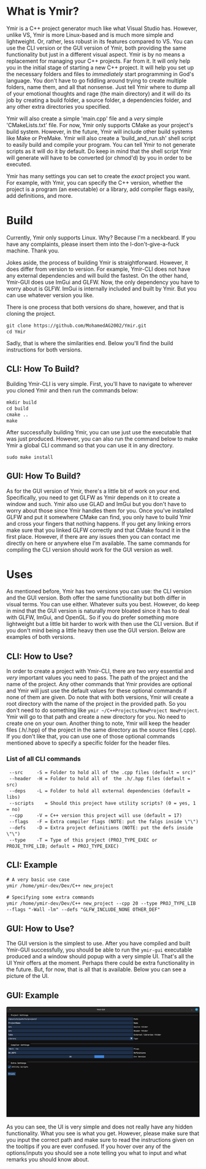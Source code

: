 # What is Ymir?
Ymir is a C++ project generator much like what Visual Studio has. However, unlike VS, Ymir is more Linux-based and is much more simple and lightweight. Or, rather, less robust in its features compared to VS. You can use the CLI version or the GUI version of Ymir, both providing the same functionality but just in a different visual aspect. Ymir is by no means a replacement for managing your C++ projects. Far from it. It will only help you in the initial stage of starting a new C++ project. It will help you set up the necessary folders and files to *immediately* start programming in God's language. You don't have to go fiddling around trying to create multiple folders, name them, and all that nonsense. Just tell Ymir where to dump all of your emotional thoughts and rage (the main directory) and it will do its job by creating a build folder, a source folder, a dependencies folder, and any other extra directories you specified.  

Ymir will also create a simple 'main.cpp' file and a *very* simple 'CMakeLists.txt' file. For now, Ymir only supports CMake as your project's build system. However, in the future, Ymir will include other build systems like Make or PreMake. Ymir will also create a 'build_and_run.sh' shell script to easily build and compile your program. You can tell Ymir to not generate scripts as it will do it by default. Do keep in mind that the shell script Ymir will generate will have to be converted (or chmod'd) by you in order to be executed.

Ymir has many settings you can set to create the *exact* project you want. For example, with Ymir, you can specify the C++ version, whether the project is a program (an executable) or a library, add compiler flags easily, add definitions, and more. 

# Build
Currently, Ymir only supports Linux. Why? Because I'm a neckbeard. If you have any complaints, please insert them into the I-don't-give-a-fuck machine. Thank you. 

Jokes aside, the process of building Ymir is straightforward. However, it does differ from version to version. For example, Ymir-CLI does not have any external dependencies and will build the fastest. On the other hand, Ymir-GUI does use ImGui and GLFW. Now, the only dependency you have to worry about is GLFW. ImGui is internally included and built by Ymir. But you can use whatever version you like.

There is one process that both versions do share, however, and that is cloning the project.  

~~~
git clone https://github.com/MohamedAG2002/Ymir.git
cd Ymir
~~~

Sadly, that is where the similarities end. Below you'll find the build instructions for both versions.

## CLI: How To Build? 
Building Ymir-CLI is very simple. First, you'll have to navigate to wherever you cloned Ymir and then run the commands below:

~~~
mkdir build
cd build 
cmake ..
make 
~~~

After successfully building Ymir, you can use just use the executable that was just produced. However, you can also run the command below to make Ymir a global CLI command so that you can use it in any directory. 

~~~
sudo make install
~~~

## GUI: How To Build? 
As for the GUI version of Ymir, there's a little bit of work on your end. Specifically, you need to get GLFW as Ymir depends on it to create a window and such. Ymir also use GLAD and ImGui but you don't have to worry about those since Ymir handles them for you. Once you've installed GLFW and put it somewhere CMake can find, you only have to build Ymir and cross your fingers that nothing happens. If you get any linking errors make sure that you linked GLFW correctly and that CMake found it in the first place. However, if there are any issues then you can contact me directly on here or anywhere else I'm available. The same commands for compiling the CLI version should work for the GUI version as well.

# Uses
As mentioned before, Ymir has two versions you can use: the CLI version and the GUI version. Both offer the same functionality but both differ in visual terms. You can use either. Whatever suits you best. However, do keep in mind that the GUI version is naturally more bloated since it has to deal with GLFW, ImGui, and OpenGL. So if you do prefer something more lightweight but a little bit harder to work with then use the CLI version. But if you don't mind being a little heavy then use the GUI version. Below are examples of both versions.

## CLI: How to Use? 
In order to create a project with Ymir-CLI, there are two *very* essential and *very* important values you need to pass. The path of the project and the name of the project. Any other commands that Ymir provides are optional and Ymir will just use the default values for these optional commands if none of them are given. Do note that with both versions, Ymir will create a root directory with the name of the project in the provided path. So you don't need to do something like `ymir ~/C++Projects/NewProject NewProject`. Ymir will go to that path and create a new directory for you. No need to create one on your own. Another thing to note, Ymir will keep the header files (.h/.hpp) of the project in the same directory as the source files (.cpp). If you don't like that, you can use one of those optional commands mentioned above to specify a specific folder for the header files.

### List of all CLI commands

~~~
 --src     -S = Folder to hold all of the .cpp files (default = src)"
 --header  -H = Folder to hold all of  the .h/.hpp files (default = src)
 --deps    -L = Folder to hold all external dependencies (default = libs)
 --scripts    = Should this project have utility scripts? (0 = yes, 1 = no)
 --cpp     -V = C++ version this project will use (default = 17)
 --flags   -F = Extra compiler flags (NOTE: put the falgs inside \"\")
 --defs    -D = Extra project definitions (NOTE: put the defs inside \"\")
 --type    -T = Type of this project (PROJ_TYPE_EXEC or PROJE_TYPE_LIB; default = PROJ_TYPE_EXEC)
~~~

## CLI: Example

~~~
# A very basic use case 
ymir /home/ymir-dev/Dev/C++ new_project
~~~

~~~
# Specifying some extra commands 
ymir /home/ymir-dev/Dev/C++ new_project --cpp 20 --type PROJ_TYPE_LIB --flags "-Wall -lm" --defs "GLFW_INCLUDE_NONE OTHER_DEF"
~~~

## GUI: How to Use? 
The GUI version is the simplest to use. After you have compiled and built Ymir-GUI successfully, you should be able to run the `ymir-gui` executable produced and a window should popup with a very simple UI. That's all the UI Ymir offers at the moment. Perhaps there could be extra functionality in the future. But, for now, that is all that is available. Below you can see a picture of the UI.

## GUI: Example  
![GUI-Screenshot](assets/gui_screenshot.png)

As you can see, the UI is very simple and does not really have any hidden functionality. What you see is what you get. However, please make sure that you input the correct path and make sure to read the instructions given on the tooltips if you are ever confused. If you hover over any of the options/inputs you should see a note telling you what to input and what remarks you should know about.

